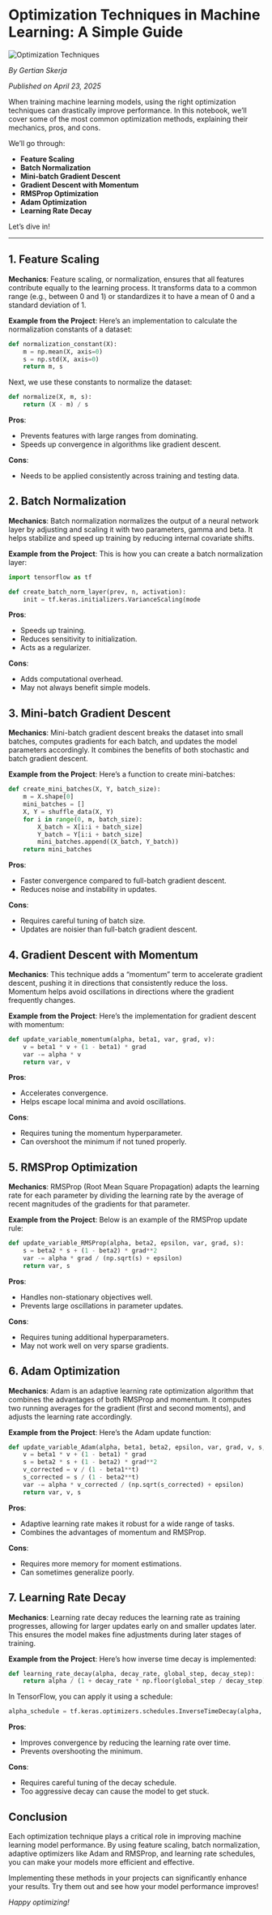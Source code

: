 # Optimization Techniques in Machine Learning: A Simple Guide

![Optimization Techniques](https://miro.medium.com/v2/resize:fit:1100/format:webp/1*WC47SQOjdxnAe9uJLnf0rw.jpeg)

*By Gertian Skerja*

*Published on April 23, 2025*

When training machine learning models, using the right optimization techniques can drastically improve performance. In this notebook, we’ll cover some of the most common optimization methods, explaining their mechanics, pros, and cons.

We’ll go through:

- **Feature Scaling**
- **Batch Normalization**
- **Mini-batch Gradient Descent**
- **Gradient Descent with Momentum**
- **RMSProp Optimization**
- **Adam Optimization**
- **Learning Rate Decay**

Let’s dive in!

---

## 1. Feature Scaling

**Mechanics**: Feature scaling, or normalization, ensures that all features contribute equally to the learning process. It transforms data to a common range (e.g., between 0 and 1) or standardizes it to have a mean of 0 and a standard deviation of 1.

**Example from the Project**: Here’s an implementation to calculate the normalization constants of a dataset:

```python
def normalization_constant(X):
    m = np.mean(X, axis=0)
    s = np.std(X, axis=0)
    return m, s
```

Next, we use these constants to normalize the dataset:

```python
def normalize(X, m, s):
    return (X - m) / s
```

**Pros**:
- Prevents features with large ranges from dominating.
- Speeds up convergence in algorithms like gradient descent.

**Cons**:
- Needs to be applied consistently across training and testing data.


## 2. Batch Normalization

**Mechanics**: Batch normalization normalizes the output of a neural network layer by adjusting and scaling it with two parameters, gamma and beta. It helps stabilize and speed up training by reducing internal covariate shifts.

**Example from the Project**: This is how you can create a batch normalization layer:

```python
import tensorflow as tf

def create_batch_norm_layer(prev, n, activation):
    init = tf.keras.initializers.VarianceScaling(mode
```

**Pros**:
- Speeds up training.
- Reduces sensitivity to initialization.
- Acts as a regularizer.

**Cons**:
- Adds computational overhead.
- May not always benefit simple models.


## 3. Mini-batch Gradient Descent

**Mechanics**: Mini-batch gradient descent breaks the dataset into small batches, computes gradients for each batch, and updates the model parameters accordingly. It combines the benefits of both stochastic and batch gradient descent.

**Example from the Project**: Here’s a function to create mini-batches:

```python
def create_mini_batches(X, Y, batch_size):
    m = X.shape[0]
    mini_batches = []
    X, Y = shuffle_data(X, Y)
    for i in range(0, m, batch_size):
        X_batch = X[i:i + batch_size]
        Y_batch = Y[i:i + batch_size]
        mini_batches.append((X_batch, Y_batch))
    return mini_batches
```

**Pros**:
- Faster convergence compared to full-batch gradient descent.
- Reduces noise and instability in updates.

**Cons**:
- Requires careful tuning of batch size.
- Updates are noisier than full-batch gradient descent.


## 4. Gradient Descent with Momentum

**Mechanics**: This technique adds a “momentum” term to accelerate gradient descent, pushing it in directions that consistently reduce the loss. Momentum helps avoid oscillations in directions where the gradient frequently changes.

**Example from the Project**: Here’s the implementation for gradient descent with momentum:

```python
def update_variable_momentum(alpha, beta1, var, grad, v):
    v = beta1 * v + (1 - beta1) * grad
    var -= alpha * v
    return var, v
```

**Pros**:
- Accelerates convergence.
- Helps escape local minima and avoid oscillations.

**Cons**:
- Requires tuning the momentum hyperparameter.
- Can overshoot the minimum if not tuned properly.


## 5. RMSProp Optimization

**Mechanics**: RMSProp (Root Mean Square Propagation) adapts the learning rate for each parameter by dividing the learning rate by the average of recent magnitudes of the gradients for that parameter.

**Example from the Project**: Below is an example of the RMSProp update rule:

```python
def update_variable_RMSProp(alpha, beta2, epsilon, var, grad, s):
    s = beta2 * s + (1 - beta2) * grad**2
    var -= alpha * grad / (np.sqrt(s) + epsilon)
    return var, s
```

**Pros**:
- Handles non-stationary objectives well.
- Prevents large oscillations in parameter updates.

**Cons**:
- Requires tuning additional hyperparameters.
- May not work well on very sparse gradients.


## 6. Adam Optimization

**Mechanics**: Adam is an adaptive learning rate optimization algorithm that combines the advantages of both RMSProp and momentum. It computes two running averages for the gradient (first and second moments), and adjusts the learning rate accordingly.

**Example from the Project**: Here’s the Adam update function:

```python
def update_variable_Adam(alpha, beta1, beta2, epsilon, var, grad, v, s, t):
    v = beta1 * v + (1 - beta1) * grad
    s = beta2 * s + (1 - beta2) * grad**2
    v_corrected = v / (1 - beta1**t)
    s_corrected = s / (1 - beta2**t)
    var -= alpha * v_corrected / (np.sqrt(s_corrected) + epsilon)
    return var, v, s
```

**Pros**:
- Adaptive learning rate makes it robust for a wide range of tasks.
- Combines the advantages of momentum and RMSProp.

**Cons**:
- Requires more memory for moment estimations.
- Can sometimes generalize poorly.


## 7. Learning Rate Decay

**Mechanics**: Learning rate decay reduces the learning rate as training progresses, allowing for larger updates early on and smaller updates later. This ensures the model makes fine adjustments during later stages of training.

**Example from the Project**: Here’s how inverse time decay is implemented:

```python
def learning_rate_decay(alpha, decay_rate, global_step, decay_step):
    return alpha / (1 + decay_rate * np.floor(global_step / decay_step))
```

In TensorFlow, you can apply it using a schedule:

```python
alpha_schedule = tf.keras.optimizers.schedules.InverseTimeDecay(alpha, decay_steps=1000, decay_rate=0.5)
```

**Pros**:
- Improves convergence by reducing the learning rate over time.
- Prevents overshooting the minimum.

**Cons**:
- Requires careful tuning of the decay schedule.
- Too aggressive decay can cause the model to get stuck.


## Conclusion

Each optimization technique plays a critical role in improving machine learning model performance. By using feature scaling, batch normalization, adaptive optimizers like Adam and RMSProp, and learning rate schedules, you can make your models more efficient and effective.

Implementing these methods in your projects can significantly enhance your results. Try them out and see how your model performance improves!

*Happy optimizing!*
